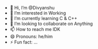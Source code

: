 - 👋 Hi, I’m @Divyanshu
- 👀 I’m interested in Working
- 🌱 I’m currently learning C & C++
- 💞️ I’m looking to collaborate on Anything
- 📫 How to reach me IDK
- 😄 Pronouns: he/him
- ⚡ Fun fact: ...

<!---
Divyanshu/Divyanshu is a ✨ special ✨ repository because its `README.md` (this file) appears on your GitHub profile.
You can click the Preview link to take a look at your changes.
--->
